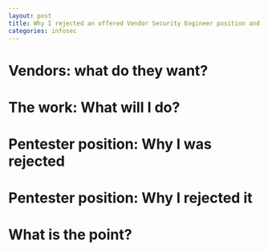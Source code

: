 ```yaml
---
layout: post
title: Why I rejected an offered Vendor Security Engineer position and why I was rejected of a Vendor Security Engineer position
categories: infosec
---
```

# Vendors: what do they want?

# The work: What will I do?

# Pentester position: Why I was rejected
 
# Pentester position: Why I rejected it

# What is the point?
